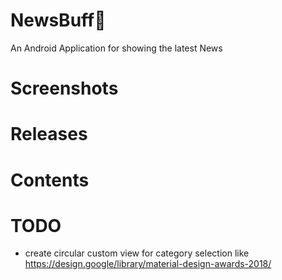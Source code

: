 # NewsBuff:newspaper:
An Android Application for showing the latest News

# Screenshots

# Releases

# Contents

# TODO
- create circular custom view for category selection like https://design.google/library/material-design-awards-2018/
